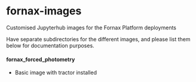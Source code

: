 # fornax-images
Customised Jupyterhub images for the Fornax Platform deployments

Have separate subdirectories for the different images, and please list them below for documentation purposes.


#### fornax_forced_photometry
 - Basic image with tractor installed
